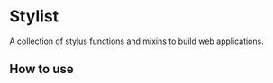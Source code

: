 # Stylist

A collection of stylus functions and mixins to build web applications.

## How to use

```stylus

```